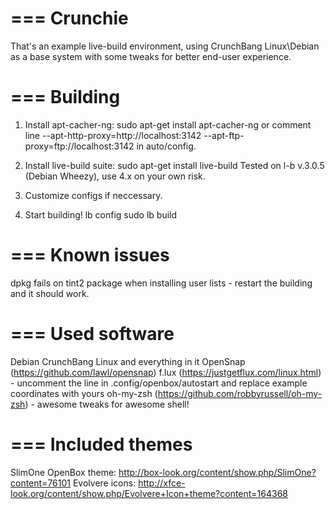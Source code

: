 ===
Crunchie
===

That's an example live-build environment, using CrunchBang Linux\Debian as a base system with some tweaks
for better end-user experience.

===
Building
===
1. Install apt-cacher-ng:
    sudo apt-get install apt-cacher-ng
or comment line
    --apt-http-proxy=http://localhost:3142 --apt-ftp-proxy=ftp://localhost:3142
in auto/config.

2. Install live-build suite:
    sudo apt-get install live-build
Tested on l-b v.3.0.5 (Debian Wheezy), use 4.x on your own risk.

3. Customize configs if neccessary.

4. Start building!
    lb config
    sudo lb build

===
Known issues
===
dpkg fails on tint2 package when installing user lists - restart the building and it should work.

===
Used software
===
Debian
CrunchBang Linux and everything in it
OpenSnap (https://github.com/lawl/opensnap)
f.lux (https://justgetflux.com/linux.html) - uncomment the line in .config/openbox/autostart and replace example coordinates with yours
oh-my-zsh (https://github.com/robbyrussell/oh-my-zsh) - awesome tweaks for awesome shell!

===
Included themes
===
SlimOne OpenBox theme: http://box-look.org/content/show.php/SlimOne?content=76101
Evolvere icons: http://xfce-look.org/content/show.php/Evolvere+Icon+theme?content=164368
